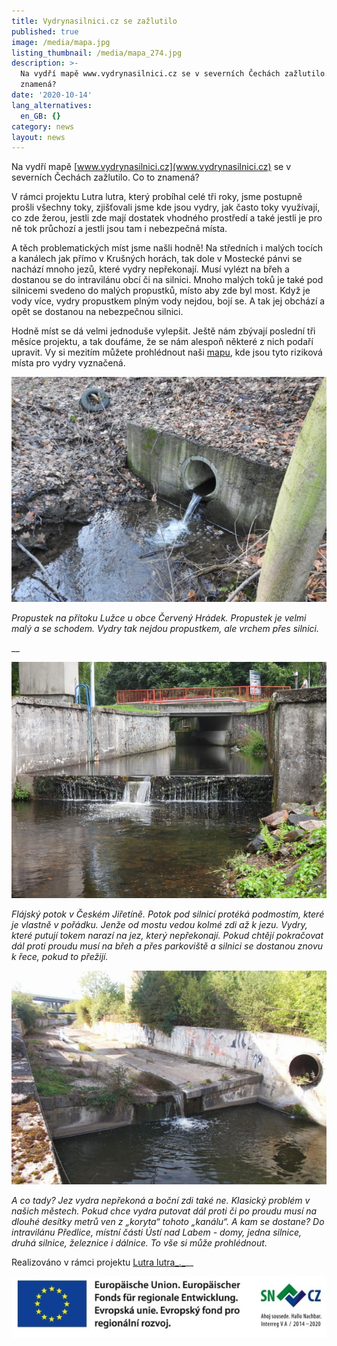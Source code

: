 ```yaml
---
title: Vydrynasilnici.cz se zažlutilo
published: true
image: /media/mapa.jpg
listing_thumbnail: /media/mapa_274.jpg
description: >-
  Na vydří mapě www.vydrynasilnici.cz se v severních Čechách zažlutilo. Co to
  znamená? 
date: '2020-10-14'
lang_alternatives:
  en_GB: {}
category: news
layout: news
---
```

Na vydří mapě [www.vydrynasilnici.cz](www.vydrynasilnici.cz) se v severních Čechách zažlutilo. Co to znamená? 

V rámci projektu Lutra lutra, který probíhal celé tři roky, jsme postupně prošli všechny toky, zjišťovali jsme kde jsou vydry, jak často toky využívají, co zde žerou, jestli zde mají dostatek vhodného prostředí a také jestli je pro ně tok průchozí a jestli jsou tam i nebezpečná místa. 

A těch problematických míst jsme našli hodně! Na středních i malých tocích a kanálech jak přímo v Krušných horách, tak dole v Mostecké pánvi se nachází mnoho jezů, které vydry nepřekonají. Musí vylézt na břeh a dostanou se do intravilánu obcí či na silnici. Mnoho malých toků je také pod silnicemi svedeno do malých propustků, místo aby zde byl most. Když je vody více, vydry propustkem plným vody nejdou, bojí se. A tak jej obchází a opět se dostanou na nebezpečnou silnici. 

Hodně míst se dá velmi jednoduše vylepšit. Ještě nám zbývají poslední tři měsíce projektu, a tak doufáme, že se nám alespoň některé z nich podaří upravit. 
Vy si mezitím můžete prohlédnout naši [mapu](http://www.vydrynasilnici.cz/cs?layers=35,42,41,40), kde jsou tyto riziková místa pro vydry vyznačená. 

![otter dangerous place](/media/lužec1.jpg)

_Propustek na přítoku Lužce u obce Červený Hrádek. Propustek je velmi malý a se schodem. Vydry tak nejdou propustkem, ale vrchem přes silnici._

__

![otter dangerous place](/media/dscn1097.jpg)

_Flájský potok v Českém Jiřetíně. Potok pod silnicí protéká podmostím, které je vlastně v pořádku. Jenže od mostu vedou kolmé zdi až k jezu. Vydry, které putují tokem narazí na jez, který nepřekonají. Pokud chtějí pokračovat dál proti proudu musí na břeh a přes parkoviště a silnici se dostanou znovu k řece, pokud to přežijí._ 

![otter dangerous place](/media/zdirnicky.jpg)

_A co tady? Jez vydra nepřekoná a boční zdi také ne. Klasický problém v našich městech. Pokud chce vydra putovat dál proti či po proudu musí na dlouhé desítky metrů ven z „koryta“ tohoto „kanálu“. A kam se dostane? Do intravilánu Předlice, místní části Ústí nad Labem  - domy, jedna silnice, druhá silnice, železnice i dálnice. To vše si může prohlédnout._



Realizováno v rámci projektu [Lutra lutra_._](/projekty/projekt-lutra-lutra)__

![](/media/spojene_loga_610.jpg)

